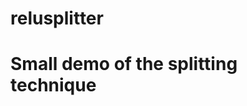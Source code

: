 # relusplitter


# Small demo of the splitting technique
[1-D]: (https://www.desmos.com/calculator/kthart02fb)
